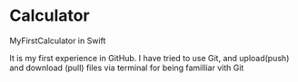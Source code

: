 # Calculator
MyFirstCalculator in Swift

It is my first experience in GitHub.
I have tried to use Git, and upload(push) and download (pull) files via terminal for being familliar vith Git
